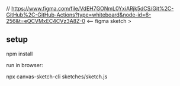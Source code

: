 // https://www.figma.com/file/VdEH7GONmL0YxiARjk5dCS/Git%2C-GitHub%2C-GitHub-Actions?type=whiteboard&node-id=6-256&t=eQCVMxEC4CVz3A8Z-0 <-- figma sketch >
## setup
npm install

run in browser:

npx canvas-sketch-cli sketches/sketch.js